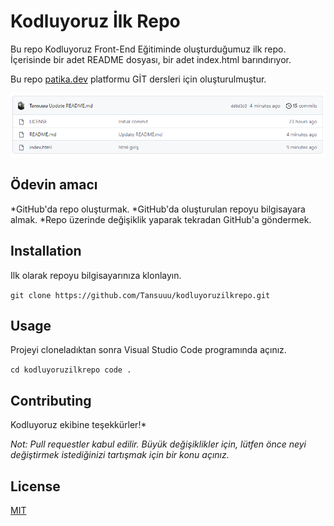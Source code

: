 # Kodluyoruz İlk Repo
Bu repo Kodluyoruz Front-End Eğitiminde oluşturduğumuz ilk repo. İçerisinde bir adet README dosyası, bir adet index.html barındırıyor.

Bu repo [patika.dev](www.patika.dev) platformu GİT dersleri için oluşturulmuştur.

![Proje Görünümü](git-img.png)

## Ödevin amacı

*GitHub'da repo oluşturmak.
*GitHub'da oluşturulan repoyu bilgisayara almak.
*Repo üzerinde değişiklik yaparak tekradan GitHub'a göndermek.

## Installation

Ilk olarak repoyu bilgisayarınıza klonlayın.


`
git clone https://github.com/Tansuuu/kodluyoruzilkrepo.git
`

## Usage

Projeyi cloneladıktan sonra Visual Studio Code programında açınız.


`
cd kodluyoruzilkrepo
code .
`

## Contributing

Kodluyoruz ekibine teşekkürler!*



*Not: Pull requestler kabul edilir. Büyük değişiklikler için, lütfen önce neyi değiştirmek istediğinizi tartışmak için bir konu açınız.*

## License

[MIT](https://choosealicense.com/)



